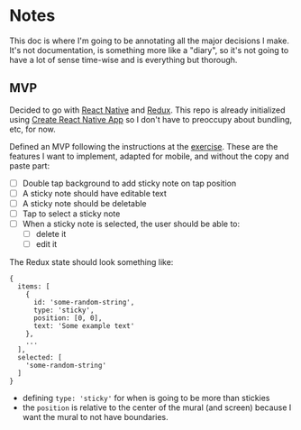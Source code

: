 # Notes

This doc is where I'm going to be annotating all the major decisions I make. It's not documentation, is something more like a "diary", so it's not going to have a lot of sense time-wise and is everything but thorough.

## MVP

Decided to go with [React Native](https://facebook.github.io/react-native/) and [Redux](http://redux.js.org/). This repo is already initialized using [Create React Native App](https://github.com/react-community/create-react-native-app) so I don't have to preoccupy about bundling, etc, for now.

Defined an MVP following the instructions at the [exercise](docs/MURALFrontEndDeveloper.pdf). These are the features I want to implement, adapted for mobile, and without the copy and paste part:

- [ ] Double tap background to add sticky note on tap position
- [ ] A sticky note should have editable text
- [ ] A sticky note should be deletable
- [ ] Tap to select a sticky note
- [ ] When a sticky note is selected, the user should be able to:
  - [ ] delete it
  - [ ] edit it

The Redux state should look something like:

```
{
  items: [
    {
      id: 'some-random-string',
      type: 'sticky',
      position: [0, 0],
      text: 'Some example text'
    },
    ...
  ],
  selected: [
    'some-random-string'
  ]
}
```

* defining `type: 'sticky'` for when is going to be more than stickies
* the `position` is relative to the center of the mural (and screen) because I want the mural to not have boundaries.

